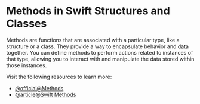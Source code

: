 # Methods in Swift Structures and Classes

Methods are functions that are associated with a particular type, like a structure or a class. They provide a way to encapsulate behavior and data together.  You can define methods to perform actions related to instances of that type, allowing you to interact with and manipulate the data stored within those instances.

Visit the following resources to learn more:

- [@official@Methods](https://docs.swift.org/swift-book/documentation/the-swift-programming-language/methods)
- [@article@Swift Methods](https://www.programiz.com/swift-programming/methods)